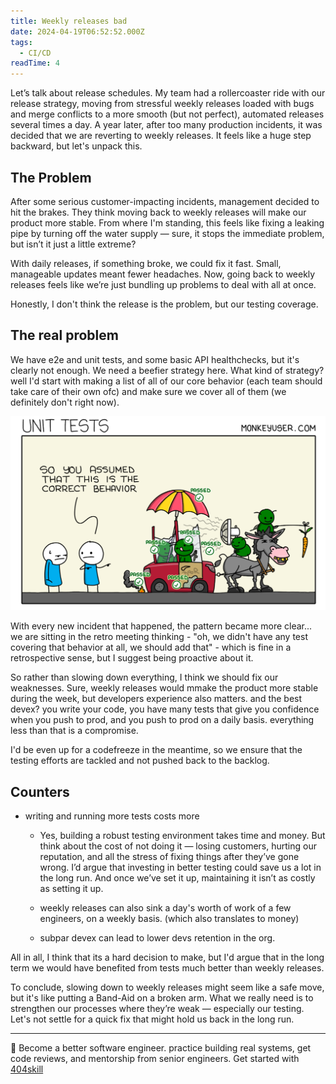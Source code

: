 ```yaml
---
title: Weekly releases bad
date: 2024-04-19T06:52:52.000Z
tags:
  - CI/CD
readTime: 4
---
```


Let’s talk about release schedules. My team had a rollercoaster ride with our release strategy, moving from stressful weekly releases loaded with bugs and merge conflicts to a more smooth (but not perfect), automated releases several times a day. A year later, after too many production incidents, it was decided that we are reverting to weekly releases. It feels like a huge step backward, but let's unpack this.

## The Problem
After some serious customer-impacting incidents, management decided to hit the brakes. They think moving back to weekly releases will make our product more stable. From where I'm standing, this feels like fixing a leaking pipe by turning off the water supply — sure, it stops the immediate problem, but isn’t it just a little extreme?

With daily releases, if something broke, we could fix it fast. Small, manageable updates meant fewer headaches. Now, going back to weekly releases feels like we’re just bundling up problems to deal with all at once.

Honestly, I don't think the release is the problem, but our testing coverage.

## The real problem

We have e2e and unit tests, and some basic API healthchecks, but it's clearly not enough. We need a beefier strategy here.
What kind of strategy? well I'd start with making a list of all of our core behavior (each team should take care of their own ofc) and make sure we cover all of them (we definitely don't right now).

![](../weekly-releases-bad/248-unit-tests.png)

With every new incident that happened, the pattern became more clear... we are sitting in the retro meeting thinking - "oh, we didn't have any test covering that behavior at all, we should add that" - which is fine in a retrospective sense, but I suggest being proactive about it.

So rather than slowing down everything, I think we should fix our weaknesses.
Sure, weekly releases would mmake the product more stable during the week, but developers experience also matters. and the best devex? you write your code, you have many tests that give you confidence when you push to prod, and you push to prod on a daily basis. everything less than that is a compromise.

I'd be even up for a codefreeze in the meantime, so we ensure that the testing efforts are tackled and not pushed back to the backlog.

## Counters

* writing and running more tests costs more

    * Yes, building a robust testing environment takes time and money. But think about the cost of not doing it — losing customers, hurting our reputation, and all the stress of fixing things after they’ve gone wrong. I’d argue that investing in better testing could save us a lot in the long run. And once we’ve set it up, maintaining it isn’t as costly as setting it up.

    * weekly releases can also sink a day's worth of work of a few engineers, on a weekly basis. (which also translates to money)
    * subpar devex can lead to lower devs retention in the org. 


All in all, I think that its a hard decision to make, but I'd argue that in the long term we would have benefited from tests much better than weekly releases.

To conclude, slowing down to weekly releases might seem like a safe move, but it's like putting a Band-Aid on a broken arm. What we really need is to strengthen our processes where they’re weak — especially our testing. Let's not settle for a quick fix that might hold us back in the long run.



<!-- PROMO BLOCK -->
---

🚨 Become a better software engineer. practice building real systems, get code reviews, and mentorship from senior engineers.
Get started with [404skill](https://404skill.github.io/#/)
<!-- END PROMO BLOCK -->


